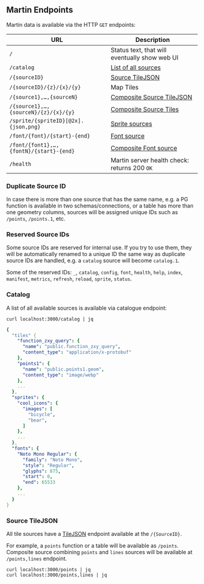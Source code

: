 ## Martin Endpoints

Martin data is available via the HTTP `GET` endpoints:

| URL                                     | Description                                  |
|-----------------------------------------|----------------------------------------------|
| `/`                                     | Status text, that will eventually show web UI |
| `/catalog`                              | [List of all sources](#catalog)              |
| `/{sourceID}`                           | [Source TileJSON](#source-tilejson)          |
| `/{sourceID}/{z}/{x}/{y}`               | Map Tiles                                    |
| `/{source1},…,{sourceN}`                | [Composite Source TileJSON](#source-tilejson) |
| `/{source1},…,{sourceN}/{z}/{x}/{y}`    | [Composite Source Tiles](30-config-file.md)  |
| `/sprite/{spriteID}[@2x].{json,png}`    | [Sprite sources](36-sources-spritess.md)     |
| `/font/{font}/{start}-{end}`            | [Font source](37-sources-fonts.md)           |
| `/font/{font1},…,{fontN}/{start}-{end}` | [Composite Font source](37-sources-fonts.md) |
| `/health`                               | Martin server health check: returns 200 `OK` |

### Duplicate Source ID
In case there is more than one source that has the same name, e.g. a PG function is available in two schemas/connections, or a table has more than one geometry columns, sources will be assigned unique IDs such as `/points`, `/points.1`, etc.

### Reserved Source IDs
Some source IDs are reserved for internal use. If you try to use them, they will be automatically renamed to a unique ID the same way as duplicate source IDs are handled, e.g. a `catalog` source will become `catalog.1`.

Some of the reserved IDs: `_`, `catalog`, `config`, `font`, `health`, `help`, `index`, `manifest`, `metrics`, `refresh`,
`reload`, `sprite`, `status`.

### Catalog

A list of all available sources is available via catalogue endpoint:

```shell
curl localhost:3000/catalog | jq
```

```yaml
{
  "tiles" {
    "function_zxy_query": {
      "name": "public.function_zxy_query",
      "content_type": "application/x-protobuf"
    },
    "points1": {
      "name": "public.points1.geom",
      "content_type": "image/webp"
    },
    ...
  },
  "sprites": {
    "cool_icons": {
      "images": [
        "bicycle",
        "bear",
      ]
    },
    ...
  },
  "fonts": {
    "Noto Mono Regular": {
      "family": "Noto Mono",
      "style": "Regular",
      "glyphs": 875,
      "start": 0,
      "end": 65533
    },
    ...
  }
}
```

### Source TileJSON

All tile sources have a [TileJSON](https://github.com/mapbox/tilejson-spec) endpoint available at the `/{SourceID}`.

For example, a `points` function or a table will be available as `/points`. Composite source combining `points` and `lines` sources will be available at `/points,lines` endpoint.

```shell
curl localhost:3000/points | jq
curl localhost:3000/points,lines | jq
```

